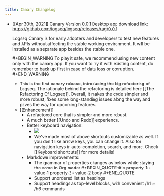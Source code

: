 ```yaml
---
title: Canary Changelog
---
```


- [[Apr 30th, 2021]]
  Canary Version 0.0.1
  Desktop app download link:
  https://github.com/logseq/logseq/releases/tag/0.0.1

  Logseq Canary is for early adopters and developers to test new features and APIs without affecting the stable working environment. It will be installed as a separate app besides the stable one.

  #+BEGIN_WARNING
  To play it safe, we recommend using new content only with the canary app. If you want to try it with existing content, do remember to back up first in case of data loss or corruption.
  #+END_WARNING
	- This is the first canary release, introducing the big refactoring of Logseq. The rationale behind the refactoring is detailed here [[The Refactoring Of Logseq]]. Overall, it makes the code simpler and more robust, fixes some long-standing issues along the way and paves the way for upcoming features.
	- [[Enhancement]]
		- A refactored core that is simpler and more robust.
		- A much better [[Undo and Redo]] experience.
		- Better keyboard navigation:
			- ![](https://user-images.githubusercontent.com/45989292/116767907-a44f2080-aa65-11eb-9cc3-e2ed34e4b6aa.gif)
			- We've made most of above shortcuts customizable as well. If you don't like arrow keys, you can change it. Also for navigation keys in auto-completion, search, and more.
			  Check [[Keyboard shortcuts]] for more details!
		- Markdown improvements:
			- The grammar of properties changes as below while staying the same in Org mode:
			  #+BEGIN_QUOTE
			  title
			  property-1:: value-1
			  property-2:: value-2
			  body
			  #+END_QUOTE
			- Support unordered list as headings
			- Support headings as top-level blocks, with convenient /h1 ~ /h6 commands